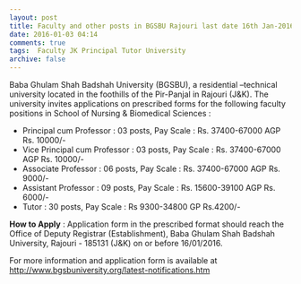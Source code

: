 ```yaml
---
layout: post
title: Faculty and other posts in BGSBU Rajouri last date 16th Jan-2016   
date: 2016-01-03 04:14
comments: true
tags:  Faculty JK Principal Tutor University 
archive: false
---
```

Baba Ghulam Shah Badshah University (BGSBU), a residential –technical university located in the foothills of the Pir-Panjal in Rajouri (J&K). The university invites applications on prescribed forms for the following faculty positions in School of Nursing & Biomedical Sciences :


- Principal cum Professor : 03 posts, Pay Scale : Rs. 37400-67000 AGP Rs. 10000/- 
- Vice Principal cum Professor : 03 posts, Pay Scale : Rs. 37400-67000 AGP Rs. 10000/-  
- Associate Professor : 06 posts, Pay Scale : Rs. 37400-67000 AGP Rs. 9000/-  
- Assistant Professor : 09 posts, Pay Scale : Rs. 15600-39100 AGP Rs. 6000/-  
- Tutor : 30 posts, Pay Scale : Rs 9300-34800 GP Rs.4200/- 

**How to Apply** : Application form in the prescribed format should reach the Office of Deputy Registrar (Establishment), Baba Ghulam Shah Badshah University, Rajouri - 185131 (J&K) on or before 16/01/2016.



For more information and application form is available at <http://www.bgsbuniversity.org/latest-notifications.htm>



